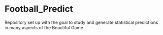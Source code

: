 # Football_Predict
Repository set up with the goal to study and generate statistical predictions in many aspects of the Beautiful Game
